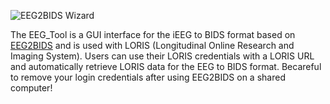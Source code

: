 ![EEG2BIDS Wizard](wiki/images/logo/EEG2bIDS_Wizard_(converter_tool).jpg)

The EEG_Tool is a GUI interface for the iEEG to BIDS format based on [EEG2BIDS](https://github.com/aces/EEG2BIDS) and is used with LORIS (Longitudinal Online Research and Imaging System). Users can use their LORIS credentials with a LORIS URL and automatically retrieve LORIS data for the EEG to BIDS format. Becareful to remove your login credentials after using EEG2BIDS on a shared computer!
